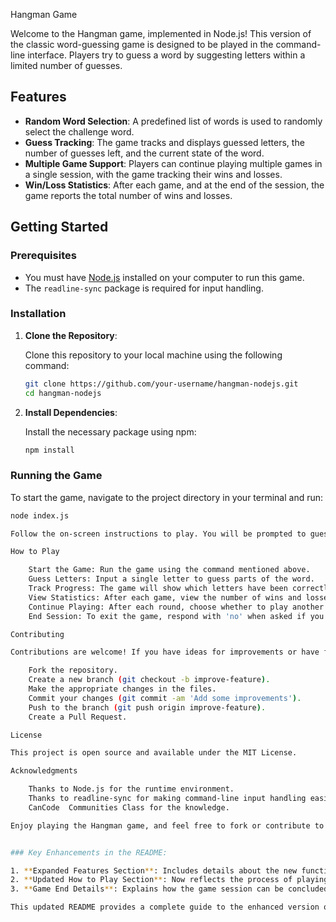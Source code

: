 Hangman Game

Welcome to the Hangman game, implemented in Node.js! This version of the classic word-guessing game is designed to be played in the command-line interface. Players try to guess a word by suggesting letters within a limited number of guesses.

## Features

- **Random Word Selection**: A predefined list of words is used to randomly select the challenge word.
- **Guess Tracking**: The game tracks and displays guessed letters, the number of guesses left, and the current state of the word.
- **Multiple Game Support**: Players can continue playing multiple games in a single session, with the game tracking their wins and losses.
- **Win/Loss Statistics**: After each game, and at the end of the session, the game reports the total number of wins and losses.

## Getting Started

### Prerequisites

- You must have [Node.js](https://nodejs.org/en/download/) installed on your computer to run this game.
- The `readline-sync` package is required for input handling.

### Installation

1. **Clone the Repository**:

    Clone this repository to your local machine using the following command:
    ```bash
    git clone https://github.com/your-username/hangman-nodejs.git
    cd hangman-nodejs
    ```

2. **Install Dependencies**:

    Install the necessary package using npm:
    ```bash
    npm install
    ```

### Running the Game

To start the game, navigate to the project directory in your terminal and run:

```bash
node index.js

Follow the on-screen instructions to play. You will be prompted to guess letters. The game will track your guesses and update you on your progress after each guess. You can continue playing multiple rounds, and the game will track your overall performance.

How to Play

    Start the Game: Run the game using the command mentioned above.
    Guess Letters: Input a single letter to guess parts of the word.
    Track Progress: The game will show which letters have been correctly guessed, and how many parts of the word remain hidden.
    View Statistics: After each game, view the number of wins and losses.
    Continue Playing: After each round, choose whether to play another round or end the session.
    End Session: To exit the game, respond with 'no' when asked if you want to continue.

Contributing

Contributions are welcome! If you have ideas for improvements or have found a bug, please follow these steps:

    Fork the repository.
    Create a new branch (git checkout -b improve-feature).
    Make the appropriate changes in the files.
    Commit your changes (git commit -am 'Add some improvements').
    Push to the branch (git push origin improve-feature).
    Create a Pull Request.

License

This project is open source and available under the MIT License.

Acknowledgments

    Thanks to Node.js for the runtime environment.
    Thanks to readline-sync for making command-line input handling easier.
    CanCode  Communities Class for the knowledge.

Enjoy playing the Hangman game, and feel free to fork or contribute to the project!


### Key Enhancements in the README:

1. **Expanded Features Section**: Includes details about the new functionality for tracking wins and losses.
2. **Updated How to Play Section**: Now reflects the process of playing multiple rounds and viewing statistics.
3. **Game End Details**: Explains how the game session can be concluded with the display of total wins and losses.

This updated README provides a complete guide to the enhanced version of your Hangman game, ensuring users understand how to install, play, and interact with the new features effectively.

